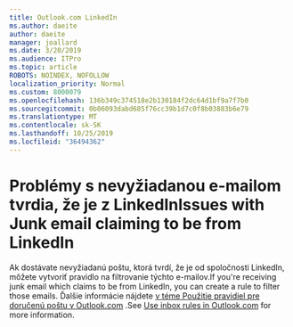 ```yaml
---
title: Outlook.com LinkedIn
ms.author: daeite
author: daeite
manager: joallard
ms.date: 3/20/2019
ms.audience: ITPro
ms.topic: article
ROBOTS: NOINDEX, NOFOLLOW
localization_priority: Normal
ms.custom: 8000079
ms.openlocfilehash: 136b349c374518e2b130184f2dc64d1bf9a7f7b0
ms.sourcegitcommit: 0b06093dabd685f76cc39b1d7c0f8b03883b6e79
ms.translationtype: MT
ms.contentlocale: sk-SK
ms.lasthandoff: 10/25/2019
ms.locfileid: "36494362"
---
```

# <a name="issues-with-junk-email-claiming-to-be-from-linkedin"></a><span data-ttu-id="6b392-102">Problémy s nevyžiadanou e-mailom tvrdia, že je z LinkedIn</span><span class="sxs-lookup"><span data-stu-id="6b392-102">Issues with Junk email claiming to be from LinkedIn</span></span>

<span data-ttu-id="6b392-103">Ak dostávate nevyžiadanú poštu, ktorá tvrdí, že je od spoločnosti LinkedIn, môžete vytvoriť pravidlo na filtrovanie týchto e-mailov.</span><span class="sxs-lookup"><span data-stu-id="6b392-103">If you're receiving junk email which claims to be from LinkedIn, you can create a rule to filter those emails.</span></span>
<span data-ttu-id="6b392-104">Ďalšie informácie nájdete [v téme Použitie pravidiel pre doručenú poštu v Outlook.com](https://aka.ms/OutlookComInboxRules) .</span><span class="sxs-lookup"><span data-stu-id="6b392-104">See [Use inbox rules in Outlook.com](https://aka.ms/OutlookComInboxRules) for more information.</span></span>


